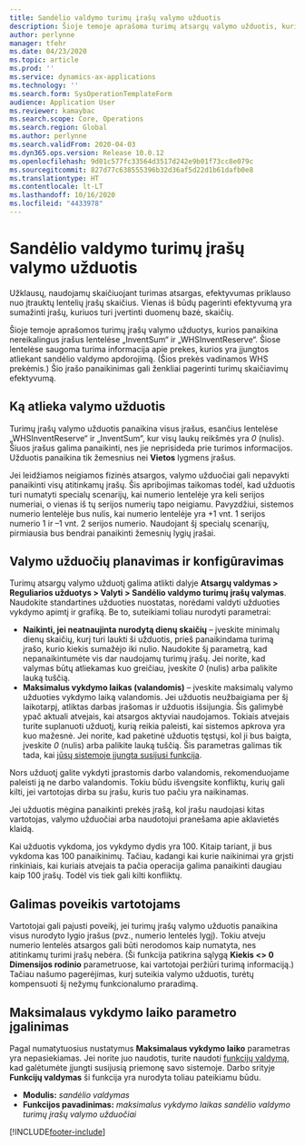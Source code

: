 ```yaml
---
title: Sandėlio valdymo turimų įrašų valymo užduotis
description: Šioje temoje aprašoma turimų atsargų valymo užduotis, kuri padeda pagerinti sistemos efektyvumą nustatant ir naikinant susijusius, bet nereikalingus įrašus.
author: perlynne
manager: tfehr
ms.date: 04/23/2020
ms.topic: article
ms.prod: ''
ms.service: dynamics-ax-applications
ms.technology: ''
ms.search.form: SysOperationTemplateForm
audience: Application User
ms.reviewer: kamaybac
ms.search.scope: Core, Operations
ms.search.region: Global
ms.author: perlynne
ms.search.validFrom: 2020-04-03
ms.dyn365.ops.version: Release 10.0.12
ms.openlocfilehash: 9d01c577fc33564d3517d242e9b01f73cc8e079c
ms.sourcegitcommit: 827d77c638555396b32d36af5d22d1b61dafb0e8
ms.translationtype: HT
ms.contentlocale: lt-LT
ms.lasthandoff: 10/16/2020
ms.locfileid: "4433978"
---
```

# <a name="warehouse-management-on-hand-entries-cleanup-job"></a>Sandėlio valdymo turimų įrašų valymo užduotis

Užklausų, naudojamų skaičiuojant turimas atsargas, efektyvumas priklauso nuo įtrauktų lentelių įrašų skaičius. Vienas iš būdų pagerinti efektyvumą yra sumažinti įrašų, kuriuos turi įvertinti duomenų bazė, skaičių.

Šioje temoje aprašomos turimų įrašų valymo užduotys, kurios panaikina nereikalingus įrašus lentelėse „InventSum“ ir „WHSInventReserve“. Šiose lentelėse saugoma turima informacija apie prekes, kurios yra įjungtos atliekant sandėlio valdymo apdorojimą. (Šios prekės vadinamos WHS prekėmis.) Šio įrašo panaikinimas gali ženkliai pagerinti turimų skaičiavimų efektyvumą.

## <a name="what-the-cleanup-job-does"></a>Ką atlieka valymo užduotis

Turimų įrašų valymo užduotis panaikina visus įrašus, esančius lentelėse „WHSInventReserve“ ir „InventSum“, kur visų laukų reikšmės yra *0* (nulis). Šiuos įrašus galima panaikinti, nes jie neprisideda prie turimos informacijos. Užduotis panaikina tik žemesnius nei **Vietos** lygmens įrašus.

Jei leidžiamos neigiamos fizinės atsargos, valymo užduočiai gali nepavykti panaikinti visų atitinkamų įrašų. Šis apribojimas taikomas todėl, kad užduotis turi numatyti specialų scenarijų, kai numerio lentelėje yra keli serijos numeriai, o vienas iš tų serijos numerių tapo neigiamu. Pavyzdžiui, sistemos numerio lentelėje bus nulis, kai numerio lentelėje yra +1 vnt. 1 serijos numerio 1 ir –1 vnt. 2 serijos numerio. Naudojant šį specialų scenarijų, pirmiausia bus bendrai panaikinti žemesnių lygių įrašai.

## <a name="schedule-and-configure-the-cleanup-job"></a>Valymo užduočių planavimas ir konfigūravimas

Turimų atsargų valymo užduotį galima atlikti dalyje **Atsargų valdymas \> Reguliarios užduotys \> Valyti \> Sandėlio valdymo turimų įrašų valymas**. Naudokite standartines užduoties nuostatas, norėdami valdyti užduoties vykdymo apimtį ir grafiką. Be to, suteikiami toliau nurodyti parametrai:

- **Naikinti, jei neatnaujinta nurodytą dienų skaičių** – įveskite minimalų dienų skaičių, kurį turi laukti ši užduotis, prieš panaikindama turimą įrašo, kurio kiekis sumažėjo iki nulio. Naudokite šį parametrą, kad nepanaikintumėte vis dar naudojamų turimų įrašų. Jei norite, kad valymas būtų atliekamas kuo greičiau, įveskite *0* (nulis) arba palikite lauką tuščią.
- **Maksimalus vykdymo laikas (valandomis)** – įveskite maksimalų valymo užduoties vykdymo laiką valandomis. Jei užduotis neužbaigiama per šį laikotarpį, atliktas darbas įrašomas ir užduotis išsijungia. Šis galimybė ypač aktuali atvejais, kai atsargos aktyviai naudojamos. Tokiais atvejais turite suplanuoti užduotį, kurią reikia paleisti, kai sistemos apkrova yra kuo mažesnė. Jei norite, kad paketinė užduotis tęstųsi, kol ji bus baigta, įveskite *0* (nulis) arba palikite lauką tuščią. Šis parametras galimas tik tada, kai [jūsų sistemoje įjungta susijusi funkcija](#max-execution-time).

Nors užduotį galite vykdyti įprastomis darbo valandomis, rekomenduojame paleisti ją ne darbo valandomis. Tokiu būdu išvengsite konfliktų, kurių gali kilti, jei vartotojas dirba su įrašu, kuris tuo pačiu yra naikinamas.

Jei užduotis mėgina panaikinti prekės įrašą, kol įrašu naudojasi kitas vartotojas, valymo užduočiai arba naudotojui pranešama apie aklavietės klaidą.

Kai užduotis vykdoma, jos vykdymo dydis yra 100. Kitaip tariant, ji bus vykdoma kas 100 panaikinimų. Tačiau, kadangi kai kurie naikinimai yra grįsti rinkiniais, kai kuriais atvejais ta pačia operacija galima panaikinti daugiau kaip 100 įrašų. Todėl vis tiek gali kilti konfliktų.

## <a name="possible-user-impact"></a>Galimas poveikis vartotojams

Vartotojai gali pajusti poveikį, jei turimų įrašų valymo užduotis panaikina visus nurodyto lygio įrašus (pvz., numerio lentelės lygį). Tokiu atveju numerio lentelės atsargos gali būti nerodomos kaip numatyta, nes atitinkamų turimi įrašų nebėra. (Ši funkcija patikrina sąlygą **Kiekis \<\> 0** **Dimensijos rodinio** parametruose, kai vartotojai peržiūri turimą informaciją.) Tačiau našumo pagerėjimas, kurį suteikia valymo užduotis, turėtų kompensuoti šį nežymų funkcionalumo praradimą.

## <a name="make-the-maximum-execution-time-setting-available"></a><a name="max-execution-time"></a>Maksimalaus vykdymo laiko parametro įgalinimas

Pagal numatytuosius nustatymus **Maksimalaus vykdymo laiko** parametras yra nepasiekiamas. Jei norite juo naudotis, turite naudoti [funkcijų valdymą](../../fin-ops-core/fin-ops/get-started/feature-management/feature-management-overview.md), kad galėtumėte įjungti susijusią priemonę savo sistemoje. Darbo srityje **Funkcijų valdymas** ši funkcija yra nurodyta toliau pateikiamu būdu.

- **Modulis:** *sandėlio valdymas*
- **Funkcijos pavadinimas:** *maksimalus vykdymo laikas sandėlio valdymo turimų įrašų valymo užduočiai*


[!INCLUDE[footer-include](../../includes/footer-banner.md)]